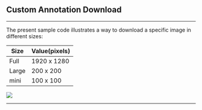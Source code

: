 ## Custom Annotation Download

***
The present sample code illustrates a way to download a specific image in different sizes:

| Size | Value(pixels) |
|------|-------|
| Full | 1920 x 1280 |
| Large | 200 x 200 |
| mini | 100 x 100 |


[<img src="https://raw.githubusercontent.com/afawcett/githubsfdeploy/master/deploy.png">](https://githubsfdeploy.herokuapp.com?owner=sharinpix&repo=demo-apex&ref=custom-annotation-download)

***
